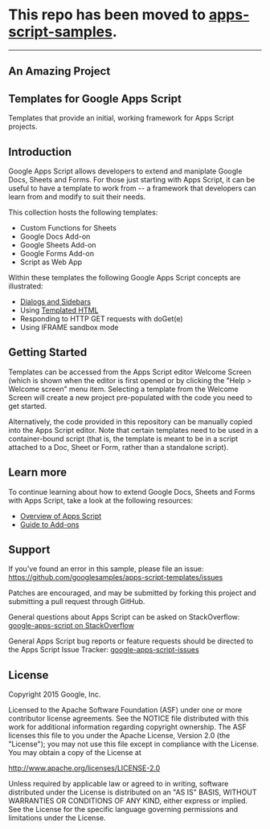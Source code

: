 # This repo has been moved to [apps-script-samples](https://github.com/gsuitedevs/apps-script-samples/tree/master/templates).

---
## An Amazing Project
## Templates for Google Apps Script

Templates that provide an initial, working framework for Apps Script
projects.

Introduction
------------

Google Apps Script allows developers to extend and maniplate Google
Docs, Sheets and Forms. For those just starting with Apps Script, it
can be useful to have a template to work from -- a framework that
developers can learn from and modify to suit their needs.

This collection hosts the following templates:

* Custom Functions for Sheets
* Google Docs Add-on
* Google Sheets Add-on
* Google Forms Add-on
* Script as Web App


Within these templates the following Google Apps Script concepts are
illustrated:

* [Dialogs and Sidebars](https://developers.google.com/apps-script/guides/dialogs)
* Using [Templated HTML](https://developers.google.com/apps-script/guides/html/templates)
* Responding to HTTP GET requests with doGet(e)
* Using IFRAME sandbox mode


Getting Started
---------------

Templates can be accessed from the Apps Script editor Welcome Screen
(which is shown when the editor is first opened or by clicking the
"Help > Welcome screen" menu item. Selecting a template from the
Welcome Screen will create a new project pre-populated with the code
you need to get started.

Alternatively, the code provided in this repository can be manually copied
into the Apps Script editor. Note that certain templates need to be used
in a container-bound script (that is, the template is meant to be in a
script attached to a Doc, Sheet or Form, rather than a standalone script).



Learn more
----------

To continue learning about how to extend Google Docs, Sheets and Forms
with Apps Script, take a look at the following resources:

* [Overview of Apps Script](https://developers.google.com/apps-script/overview)
* [Guide to Add-ons](https://developers.google.com/apps-script/add-ons/)


Support
-------
If you've found an error in this sample, please file an issue:
https://github.com/googlesamples/apps-script-templates/issues

Patches are encouraged, and may be submitted by forking this project and
submitting a pull request through GitHub.


General questions about Apps Script can be asked on
StackOverflow: [google-apps-script on StackOverflow](http://stackoverflow.com/questions/tagged/google-apps-script)


General Apps Script bug reports or feature requests should be directed to the
Apps Script Issue Tracker: [google-apps-script-issues](https://code.google.com/p/google-apps-script-issues/issues/list)


License
-------

Copyright 2015 Google, Inc.

Licensed to the Apache Software Foundation (ASF) under one
or more contributor license agreements.  See the NOTICE file
distributed with this work for additional information
regarding copyright ownership.  The ASF licenses this file
to you under the Apache License, Version 2.0 (the
"License"); you may not use this file except in compliance
with the License.  You may obtain a copy of the License at

  http://www.apache.org/licenses/LICENSE-2.0

Unless required by applicable law or agreed to in writing,
software distributed under the License is distributed on an
"AS IS" BASIS, WITHOUT WARRANTIES OR CONDITIONS OF ANY
KIND, either express or implied.  See the License for the
specific language governing permissions and limitations
under the License.
